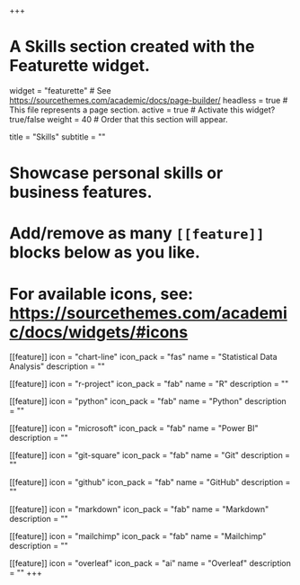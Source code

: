 +++
# A Skills section created with the Featurette widget.
widget = "featurette"  # See https://sourcethemes.com/academic/docs/page-builder/
headless = true  # This file represents a page section.
active = true  # Activate this widget? true/false
weight = 40  # Order that this section will appear.

title = "Skills"
subtitle = ""

# Showcase personal skills or business features.
# 
# Add/remove as many `[[feature]]` blocks below as you like.
# 
# For available icons, see: https://sourcethemes.com/academic/docs/widgets/#icons

[[feature]]
  icon = "chart-line"
  icon_pack = "fas"
  name = "Statistical Data Analysis"
  description = ""  

[[feature]]
  icon = "r-project"
  icon_pack = "fab"
  name = "R"
  description = ""
  
[[feature]]
  icon = "python"
  icon_pack = "fab"
  name = "Python"
  description = ""
  
[[feature]]
  icon = "microsoft"
  icon_pack = "fab"
  name = "Power BI"
  description = "" 

[[feature]]
  icon = "git-square"
  icon_pack = "fab"
  name = "Git"
  description = ""  

[[feature]]
  icon = "github"
  icon_pack = "fab"
  name = "GitHub"
  description = "" 

[[feature]] 
  icon = "markdown" 
  icon_pack = "fab" 
  name = "Markdown" 
  description = ""

[[feature]]
  icon = "mailchimp"
  icon_pack = "fab"
  name = "Mailchimp"
  description = "" 
  
[[feature]]
  icon = "overleaf"
  icon_pack = "ai"
  name = "Overleaf"
  description = "" 
+++


